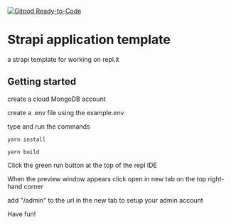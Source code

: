 [![Gitpod Ready-to-Code](https://img.shields.io/badge/Gitpod-Ready--to--Code-blue?logo=gitpod)](https://gitpod.io/#https://github.com/HannahNZ/the-therapy-box) 

# Strapi application template

a strapi template for working on repl.it

## Getting started

create a cloud MongoDB account

create a .env file using the example.env

type and run the commands

```yarn install```

```yarn build```

Click the green run button at the top of the repl IDE

When the preview window appears click open in new tab on the top right-hand corner

add "/admin" to the url in the new tab to setup your admin account

Have fun!
